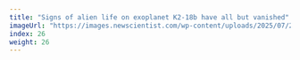 ```yaml
---
title: "Signs of alien life on exoplanet K2-18b have all but vanished"
imageUrl: "https://images.newscientist.com/wp-content/uploads/2025/07/25165419/SEI_260079229.jpg?width=788"
index: 26
weight: 26
---
```

